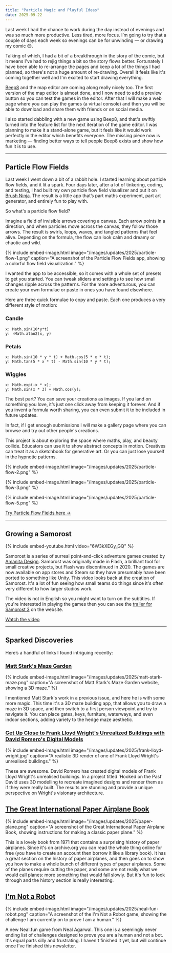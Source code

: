 ```yaml
---
title: "Particle Magic and Playful Ideas"
date: 2025-09-22
---
```


Last week I had the chance to work during the day instead of evenings and was so much more productive. Less tired, more focus. I’m going to try that a couple of days each week so evenings can be for unwinding — or drawing my comic 😊.

Talking of which, I had a bit of a breakthrough in the story of the comic, but it means I've had to rejig things a bit so the story flows better. Fortunately I have been able to re-arrange the pages and keep a lot of the things I had planned, so there's not a huge amount of re-drawing. Overall it feels like it's coming together well and I'm excited to start drawing everything.

[Beep8](https://beep8.com) and the map editor are coming along really nicely too. The first version of the map editor is almost done, and I now need to add a preview button so you can test the games in the editor. After that I will make a web page where you can play the games (a virtual console) and then you will be able to download and share them with friends or on social media.

I also started dabbling with a new game using Beep8, and that's swiftly turned into the feature list for the next iteration of the game editor. I was planning to make it a stand-alone game, but it feels like it would work perfectly in the editor which benefits everyone. The missing piece now is marketing — finding better ways to tell people Beep8 exists and show how fun it is to use.

---

## Particle Flow Fields

Last week I went down a bit of a rabbit hole. I started learning about particle flow fields, and it lit a spark. Four days later, after a lot of tinkering, coding, and testing, I had built my own particle flow field visualizer and put it on [Brush Ninja](https://brush.ninja/play/particle-flow-field/). The result is a little app that’s part maths experiment, part art generator, and entirely fun to play with.

So what's a particle flow field?

Imagine a field of invisible arrows covering a canvas. Each arrow points in a direction, and when particles move across the canvas, they follow those arrows. The result is swirls, loops, waves, and tangled patterns that feel alive. Depending on the formula, the flow can look calm and dreamy or chaotic and wild.

{% include embed-image.html image="/images/updates/2025/particle-flow-1.png" caption="A screenshot of the Particle Flow Fields app, showing a colorful flow field visualization." %}

I wanted the app to be accessible, so it comes with a whole set of presets to get you started. You can tweak sliders and settings to see how small changes ripple across the patterns. For the more adventurous, you can create your own formulae or paste in ones you have found elsewhere.

Here are three quick formulae to copy and paste. Each one produces a very different style of motion:

### Candle
	x: Math.sin(10*y*t)
	y: -Math.atan2(x, y)

### Petals
	x: Math.sin(10 * y * t) + Math.cos(5 * x * t);
	y: Math.tan(5 * x * t) - Math.sin(10 * y * t);

### Wiggles
	x: Math.exp(-x * x);
	y: Math.sin(x * 3) + Math.cos(y);

The best part? You can save your creations as images. If you land on something you love, it’s just one click away from keeping it forever. And if you invent a formula worth sharing, you can even submit it to be included in future updates.

In fact, if I get enough submissions I will make a gallery page where you can browse and try out other people's creations.

This project is about exploring the space where maths, play, and beauty collide. Educators can use it to show abstract concepts in motion. Creatives can treat it as a sketchbook for generative art. Or you can just lose yourself in the hypnotic patterns.

{% include embed-image.html image="/images/updates/2025/particle-flow-2.png" %}

{% include embed-image.html image="/images/updates/2025/particle-flow-3.png" %}

{% include embed-image.html image="/images/updates/2025/particle-flow-5.png" %}


[Try Particle Flow Fields here →](https://brush.ninja/play/particle-flow-field/)

---

## Growing a Samorost

{% include embed-youtube.html video="6W3kXEGy_GQ" %}

Samorost is a series of surreal point-and-click adventure games created by [Amanita Design](https://amanita-design.net/). Samorost was originally made in Flash, a brilliant tool for small creative projects, but Flash was discontinued in 2020. The games are now available on app stores and Steam so they have presumably have been ported to something like Unity. This video looks back at the creation of Samorost. It's a lot of fun seeing how small teams do things since it's often very different to how larger studios work.

The video is not in English so you might want to turn on the subtitles. If you're interested in playing the games then you can see the [trailer for Samorost 3](https://amanita-design.net/games/samorost3.html) on the website.

[Watch the video](https://www.youtube.com/watch?v=6W3kXEGy_GQ)

---

## Sparked Discoveries

Here’s a handful of links I found intriguing recently:

### [Matt Stark's Maze Garden](https://mattstark.itch.io/mazegarden)

{% include embed-image.html image="/images/updates/2025/matt-stark-maze.png" caption="A screenshot of Matt Stark's Maze Garden website, showing a 3D maze." %}

I mentioned Matt Stark's work in a previous issue, and here he is with some more magic. This time it's a 3D maze building app, that allows you to draw a maze in 3D space, and then switch to a first person viewpoint and try to navigate it. You can place gates, keys, furniture, waterways, and even indoor sections, adding variety to the hedge maze aesthetic.

<!-- INCLUDE SHARE -->

### [Get Up Close to Frank Lloyd Wright's Unrealized Buildings with David Romero's Digital Models](https://www.thisiscolossal.com/2025/06/david-romero-frank-lloyd-wright/)

{% include embed-image.html image="/images/updates/2025/frank-lloyd-wright.jpg" caption="A realistic 3D render of one of Frank Lloyd Wright's unrealised buildings." %}

These are awesome. David Romero has created digital models of Frank Lloyd Wright's unrealised buildings. In a project titled 'Hooked on the Past' David uses 3D modelling to recreate imagined designs and render them as if they were really built. The results are stunning and provide a unique perspective on Wright's visionary architecture.

## [The Great International Paper Airplane Book](https://archive.org/details/greatinternation00jerr)

{% include embed-image.html image="/images/updates/2025/paper-plane.png" caption="A screenshot of the Great International Paper Airplane Book, showing instructions for making a classic paper plane." %}

This is a lovely book from 1971 that contains a surprising history of paper airplanes. Since it's on archive.org you can read the whole thing online for free (you have to create an account then borrow it like a library book). It has a great section on the history of paper airplanes, and then goes on to show you how to make a whole bunch of different types of paper airplanes. Some of the planes require cutting the paper, and some are not really what we would call planes: more something that would fall slowly. But it's fun to look through and the history section is really interesting.

## [I'm Not a Robot](https://neal.fun/not-a-robot/)

{% include embed-image.html image="/images/updates/2025/neal-fun-robot.png" caption="A screenshot of the I'm Not a Robot game, showing the challenge I am currently on to prove I am a human." %}

A new Neal.fun game from Neal Agarwal. This one is a seemingly never ending list of challenges designed to prove you are a human and not a bot. It's equal parts silly and frustrating. I haven't finished it yet, but will continue once I've finished this newsletter.